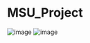 # MSU_Project
![image]()
![image](https://drive.google.com/uc?export=view&id=1tFkyKz-jKF7mxSxziWuCe4kVbwuzjVph)
